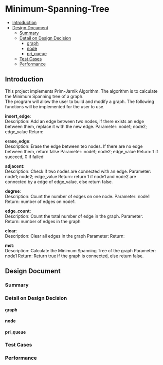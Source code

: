 # Minimum-Spanning-Tree

- [Introduction](#introduction)
- [Design Document](#design-document)
  * [Summary](#summary)
  * [Detail on Design Decision](#detail-on-design-decision)
    + [graph](#graph)
    + [node](#node)
    + [pri_queue](#pri_queue)
  * [Test Cases](#test-cases)
  * [Performance](#performance)

## Introduction
This project implements Prim-Jarnik Algorithm. The algorithm is to calculate the Minimum Spanning tree of a graph.\
The program will allow the user to build and modify a graph. The following functions will be implemented for the user to use.

**insert_edge**:\
Description: Add an edge between two nodes, if there exists an edge between them, replace it with the new edge.
Parameter: node1; node2; edge_value
Return: 

**erase_edge**:\
Description: Erase the edge between teo nodes. If there are no edge between them, return false
Parameter: node1; node2; edge_value
Return: 1 if succeed, 0 if failed

**adjacent**:\
Description: Check if two nodes are connected with an edge.
Parameter: node1; node2; edge_value
Return: return 1 if node1 and node2 are connected by a edge of edge_value, else return false.

**degree**:\
Description: Count the number of edges on one node.
Parameter: node1
Return: number of edges on node1.

**edge_count**:\
Description: Count the total number of edge in the graph.
Parameter: 
Return: number of edges in the graph

**clear**:\
Description: Clear all edges in the graph
Parameter: 
Return: 

**mst**:\
Description: Calculate the Minimum Spanning Tree of the graph
Parameter: node1
Return: Return true if the graph is connected, else return false.

## Design Document

### Summary

### Detail on Design Decision

#### graph

#### node

#### pri_queue

### Test Cases

### Performance
